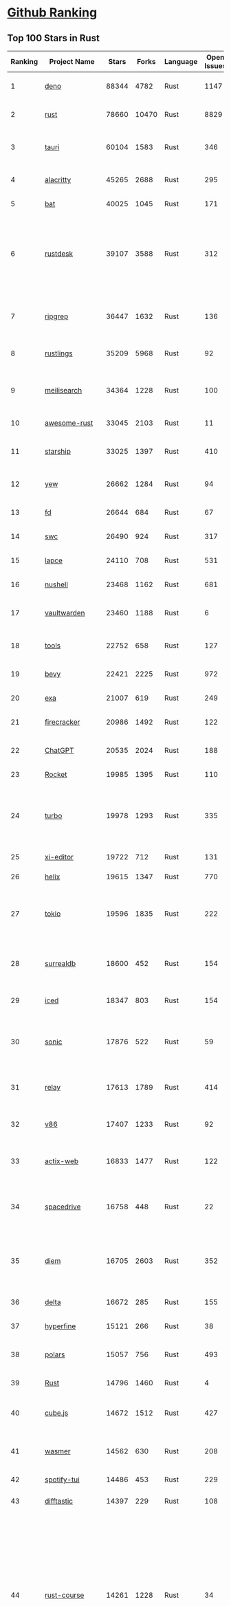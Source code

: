 [Github Ranking](../README.md)
==========

## Top 100 Stars in Rust

| Ranking | Project Name | Stars | Forks | Language | Open Issues | Description | Last Commit |
| ------- | ------------ | ----- | ----- | -------- | ----------- | ----------- | ----------- |
| 1 | [deno](https://github.com/denoland/deno) | 88344 | 4782 | Rust | 1147 | A modern runtime for JavaScript and TypeScript. | 2023-03-09T01:17:06Z |
| 2 | [rust](https://github.com/rust-lang/rust) | 78660 | 10470 | Rust | 8829 | Empowering everyone to build reliable and efficient software. | 2023-03-09T02:46:08Z |
| 3 | [tauri](https://github.com/tauri-apps/tauri) | 60104 | 1583 | Rust | 346 | Build smaller, faster, and more secure desktop applications with a web frontend. | 2023-03-08T15:27:18Z |
| 4 | [alacritty](https://github.com/alacritty/alacritty) | 45265 | 2688 | Rust | 295 | A cross-platform, OpenGL terminal emulator. | 2023-03-08T19:50:12Z |
| 5 | [bat](https://github.com/sharkdp/bat) | 40025 | 1045 | Rust | 171 | A cat(1) clone with wings. | 2023-03-04T15:51:40Z |
| 6 | [rustdesk](https://github.com/rustdesk/rustdesk) | 39107 | 3588 | Rust | 312 | Open source virtual / remote desktop infrastructure for everyone! The open source TeamViewer alternative. Display and control your PC and Android devices from anywhere at anytime. | 2023-03-09T02:40:17Z |
| 7 | [ripgrep](https://github.com/BurntSushi/ripgrep) | 36447 | 1632 | Rust | 136 | ripgrep recursively searches directories for a regex pattern while respecting your gitignore | 2023-03-02T00:20:35Z |
| 8 | [rustlings](https://github.com/rust-lang/rustlings) | 35209 | 5968 | Rust | 92 | :crab: Small exercises to get you used to reading and writing Rust code! | 2023-03-06T16:06:52Z |
| 9 | [meilisearch](https://github.com/meilisearch/meilisearch) | 34364 | 1228 | Rust | 100 | A lightning-fast search engine that fits effortlessly into your apps, websites, and workflow. | 2023-03-08T18:12:37Z |
| 10 | [awesome-rust](https://github.com/rust-unofficial/awesome-rust) | 33045 | 2103 | Rust | 11 | A curated list of Rust code and resources. | 2023-03-08T23:59:16Z |
| 11 | [starship](https://github.com/starship/starship) | 33025 | 1397 | Rust | 410 | ☄🌌️  The minimal, blazing-fast, and infinitely customizable prompt for any shell! | 2023-03-09T00:01:25Z |
| 12 | [yew](https://github.com/yewstack/yew) | 26662 | 1284 | Rust | 94 | Rust / Wasm framework for building client web apps | 2023-03-09T02:15:44Z |
| 13 | [fd](https://github.com/sharkdp/fd) | 26644 | 684 | Rust | 67 | A simple, fast and user-friendly alternative to 'find' | 2023-03-07T03:38:48Z |
| 14 | [swc](https://github.com/swc-project/swc) | 26490 | 924 | Rust | 317 | Rust-based platform for the Web | 2023-03-08T13:41:57Z |
| 15 | [lapce](https://github.com/lapce/lapce) | 24110 | 708 | Rust | 531 | Lightning-fast and Powerful Code Editor written in Rust | 2023-03-09T01:27:45Z |
| 16 | [nushell](https://github.com/nushell/nushell) | 23468 | 1162 | Rust | 681 | A new type of shell | 2023-03-09T02:59:33Z |
| 17 | [vaultwarden](https://github.com/dani-garcia/vaultwarden) | 23460 | 1188 | Rust | 6 | Unofficial Bitwarden compatible server written in Rust, formerly known as bitwarden_rs | 2023-03-07T11:06:05Z |
| 18 | [tools](https://github.com/rome/tools) | 22752 | 658 | Rust | 127 | Unified developer tools for JavaScript, TypeScript, and the web | 2023-03-08T16:28:35Z |
| 19 | [bevy](https://github.com/bevyengine/bevy) | 22421 | 2225 | Rust | 972 | A refreshingly simple data-driven game engine built in Rust | 2023-03-09T03:00:07Z |
| 20 | [exa](https://github.com/ogham/exa) | 21007 | 619 | Rust | 249 | A modern replacement for ‘ls’. | 2023-03-07T16:34:41Z |
| 21 | [firecracker](https://github.com/firecracker-microvm/firecracker) | 20986 | 1492 | Rust | 122 | Secure and fast microVMs for serverless computing. | 2023-03-08T19:14:43Z |
| 22 | [ChatGPT](https://github.com/lencx/ChatGPT) | 20535 | 2024 | Rust | 188 | 🔮 ChatGPT Desktop Application (Mac, Windows and Linux) | 2023-03-09T01:16:07Z |
| 23 | [Rocket](https://github.com/SergioBenitez/Rocket) | 19985 | 1395 | Rust | 110 | A web framework for Rust. | 2023-03-08T18:47:34Z |
| 24 | [turbo](https://github.com/vercel/turbo) | 19978 | 1293 | Rust | 335 | Incremental bundler and build system optimized for JavaScript and TypeScript, written in Rust – including Turbopack and Turborepo. | 2023-03-09T02:54:39Z |
| 25 | [xi-editor](https://github.com/xi-editor/xi-editor) | 19722 | 712 | Rust | 131 | A modern editor with a backend written in Rust. | 2023-02-01T16:30:16Z |
| 26 | [helix](https://github.com/helix-editor/helix) | 19615 | 1347 | Rust | 770 | A post-modern modal text editor. | 2023-03-09T02:17:45Z |
| 27 | [tokio](https://github.com/tokio-rs/tokio) | 19596 | 1835 | Rust | 222 | A runtime for writing reliable asynchronous applications with Rust. Provides I/O, networking, scheduling, timers, ... | 2023-03-08T22:25:09Z |
| 28 | [surrealdb](https://github.com/surrealdb/surrealdb) | 18600 | 452 | Rust | 154 | A scalable, distributed, collaborative, document-graph database, for the realtime web | 2023-03-08T19:15:39Z |
| 29 | [iced](https://github.com/iced-rs/iced) | 18347 | 803 | Rust | 154 | A cross-platform GUI library for Rust, inspired by Elm | 2023-03-08T18:32:40Z |
| 30 | [sonic](https://github.com/valeriansaliou/sonic) | 17876 | 522 | Rust | 59 | 🦔 Fast, lightweight & schema-less search backend. An alternative to Elasticsearch that runs on a few MBs of RAM. | 2023-01-08T19:14:14Z |
| 31 | [relay](https://github.com/facebook/relay) | 17613 | 1789 | Rust | 414 | Relay is a JavaScript framework for building data-driven React applications. | 2023-03-08T22:00:04Z |
| 32 | [v86](https://github.com/copy/v86) | 17407 | 1233 | Rust | 92 | x86 virtualization in your browser, recompiling x86 to wasm on the fly | 2023-03-07T02:16:19Z |
| 33 | [actix-web](https://github.com/actix/actix-web) | 16833 | 1477 | Rust | 122 | Actix Web is a powerful, pragmatic, and extremely fast web framework for Rust. | 2023-03-08T02:13:18Z |
| 34 | [spacedrive](https://github.com/spacedriveapp/spacedrive) | 16758 | 448 | Rust | 22 | Spacedrive is an open source cross-platform file explorer, powered by a virtual distributed filesystem written in Rust. | 2023-03-09T02:32:58Z |
| 35 | [diem](https://github.com/diem/diem) | 16705 | 2603 | Rust | 352 | Diem’s mission is to build a trusted and innovative financial network that empowers people and businesses around the world. | 2023-03-08T15:14:39Z |
| 36 | [delta](https://github.com/dandavison/delta) | 16672 | 285 | Rust | 155 | A syntax-highlighting pager for git, diff, and grep output | 2023-03-08T19:44:04Z |
| 37 | [hyperfine](https://github.com/sharkdp/hyperfine) | 15121 | 266 | Rust | 38 | A command-line benchmarking tool | 2023-03-07T13:04:51Z |
| 38 | [polars](https://github.com/pola-rs/polars) | 15057 | 756 | Rust | 493 | Fast multi-threaded, hybrid-out-of-core DataFrame library in Rust \| Python \| Node.js | 2023-03-08T21:25:23Z |
| 39 | [Rust](https://github.com/TheAlgorithms/Rust) | 14796 | 1460 | Rust | 4 |  All Algorithms implemented in Rust  | 2023-03-08T17:54:17Z |
| 40 | [cube.js](https://github.com/cube-js/cube.js) | 14672 | 1512 | Rust | 427 | 📊  Cube — The Semantic Layer for Building Data Applications | 2023-03-08T18:55:55Z |
| 41 | [wasmer](https://github.com/wasmerio/wasmer) | 14562 | 630 | Rust | 208 | 🚀 The leading WebAssembly Runtime supporting WASI and Emscripten | 2023-03-08T23:24:47Z |
| 42 | [spotify-tui](https://github.com/Rigellute/spotify-tui) | 14486 | 453 | Rust | 229 | Spotify for the terminal written in Rust 🚀 | 2023-01-20T22:39:05Z |
| 43 | [difftastic](https://github.com/Wilfred/difftastic) | 14397 | 229 | Rust | 108 | a structural diff that understands syntax 🟥🟩 | 2023-03-06T19:37:52Z |
| 44 | [rust-course](https://github.com/sunface/rust-course) | 14261 | 1228 | Rust | 34 | “连续六年成为全世界最受喜爱的语言，无 GC 也无需手动内存管理、极高的性能和安全性、过程/OO/函数式编程、优秀的包管理、JS 未来基石" — 工作之余的第二语言来试试 Rust 吧。<<Rust语言圣经>>拥有全面且深入的讲解、生动贴切的示例、德芙般丝滑的内容，甚至还有JS程序员关注的 WASM 和 Deno 等专题。这可能是目前最用心的 Rust 中文学习教程 / Book  | 2023-03-09T01:23:42Z |
| 45 | [coreutils](https://github.com/uutils/coreutils) | 14190 | 989 | Rust | 193 | Cross-platform Rust rewrite of the GNU coreutils | 2023-03-09T00:08:08Z |
| 46 | [RustPython](https://github.com/RustPython/RustPython) | 14146 | 940 | Rust | 229 | A Python Interpreter written in Rust | 2023-03-08T21:37:34Z |
| 47 | [egui](https://github.com/emilk/egui) | 13819 | 982 | Rust | 357 | egui: an easy-to-use immediate mode GUI in Rust that runs on both web and native | 2023-03-09T01:27:50Z |
| 48 | [anki](https://github.com/ankitects/anki) | 13393 | 1676 | Rust | 108 | Anki for desktop computers | 2023-03-08T22:30:17Z |
| 49 | [vector](https://github.com/vectordotdev/vector) | 12908 | 1032 | Rust | 1615 | A high-performance observability data pipeline. | 2023-03-09T01:31:56Z |
| 50 | [tikv](https://github.com/tikv/tikv) | 12778 | 1923 | Rust | 978 | Distributed transactional key-value database, originally created to complement TiDB | 2023-03-09T02:55:13Z |
| 51 | [mdBook](https://github.com/rust-lang/mdBook) | 12732 | 1301 | Rust | 360 | Create book from markdown files. Like Gitbook but implemented in Rust | 2023-03-08T14:44:41Z |
| 52 | [navi](https://github.com/denisidoro/navi) | 12561 | 453 | Rust | 48 | An interactive cheatsheet tool for the command-line | 2023-03-05T11:12:33Z |
| 53 | [gitui](https://github.com/extrawurst/gitui) | 12491 | 393 | Rust | 106 | Blazing 💥 fast terminal-ui for git written in rust 🦀 | 2023-03-09T02:58:14Z |
| 54 | [Pake](https://github.com/tw93/Pake) | 12020 | 905 | Rust | 4 | 🤱🏻 Turn any webpage into a desktop app with Rust.  🤱🏻 很简单的用 Rust 打包网页生成很小的桌面 App | 2023-03-08T16:01:40Z |
| 55 | [book](https://github.com/rust-lang/book) | 11687 | 2747 | Rust | 172 | The Rust Programming Language | 2023-03-08T06:59:50Z |
| 56 | [wasmtime](https://github.com/bytecodealliance/wasmtime) | 11663 | 934 | Rust | 488 | A fast and secure runtime for WebAssembly | 2023-03-09T01:51:50Z |
| 57 | [ruffle](https://github.com/ruffle-rs/ruffle) | 11583 | 589 | Rust | 2335 | A Flash Player emulator written in Rust | 2023-03-09T00:20:01Z |
| 58 | [carbonyl](https://github.com/fathyb/carbonyl) | 11541 | 252 | Rust | 28 | Chromium running inside your terminal | 2023-02-26T21:31:10Z |
| 59 | [rust-analyzer](https://github.com/rust-lang/rust-analyzer) | 11538 | 1184 | Rust | 1192 | A Rust compiler front-end for IDEs | 2023-03-08T22:44:07Z |
| 60 | [hyper](https://github.com/hyperium/hyper) | 11356 | 1338 | Rust | 176 | An HTTP library for Rust | 2023-03-08T23:33:21Z |
| 61 | [tree-sitter](https://github.com/tree-sitter/tree-sitter) | 11069 | 646 | Rust | 347 | An incremental parsing system for programming tools | 2023-03-07T21:23:47Z |
| 62 | [static-analysis](https://github.com/analysis-tools-dev/static-analysis) | 10957 | 1232 | Rust | 0 | ⚙️ A curated list of static analysis (SAST) tools and linters for all programming languages, config files, build tools, and more. The focus is on tools which improve code quality. | 2023-03-08T22:19:25Z |
| 63 | [just](https://github.com/casey/just) | 10932 | 274 | Rust | 166 | 🤖 Just a command runner | 2023-03-07T16:06:05Z |
| 64 | [fnm](https://github.com/Schniz/fnm) | 10846 | 307 | Rust | 90 | 🚀 Fast and simple Node.js version manager, built in Rust | 2023-03-08T21:13:07Z |
| 65 | [clap](https://github.com/clap-rs/clap) | 10832 | 894 | Rust | 209 | A full featured, fast Command Line Argument Parser for Rust | 2023-03-04T21:13:50Z |
| 66 | [comprehensive-rust](https://github.com/google/comprehensive-rust) | 10617 | 483 | Rust | 35 | This is the Rust course used by the Android team at Google. It provides you the material to quickly teach Rust to everyone. | 2023-03-08T23:23:07Z |
| 67 | [zellij](https://github.com/zellij-org/zellij) | 10606 | 320 | Rust | 397 | A terminal workspace with batteries included | 2023-03-09T01:25:50Z |
| 68 | [rust-raspberrypi-OS-tutorials](https://github.com/rust-embedded/rust-raspberrypi-OS-tutorials) | 10529 | 629 | Rust | 1 | :books: Learn to write an embedded OS in Rust :crab: | 2023-03-02T23:55:59Z |
| 69 | [zola](https://github.com/getzola/zola) | 10461 | 743 | Rust | 149 | A fast static site generator in a single binary with everything built-in. https://www.getzola.org | 2023-03-08T22:03:09Z |
| 70 | [ruff](https://github.com/charliermarsh/ruff) | 10201 | 318 | Rust | 211 | An extremely fast Python linter, written in Rust. | 2023-03-09T01:30:57Z |
| 71 | [solana](https://github.com/solana-labs/solana) | 10080 | 2787 | Rust | 796 | Web-Scale Blockchain for fast, secure, scalable, decentralized apps and marketplaces. | 2023-03-09T01:54:34Z |
| 72 | [diesel](https://github.com/diesel-rs/diesel) | 10014 | 879 | Rust | 93 | A safe, extensible ORM and Query Builder for Rust | 2023-03-08T17:34:25Z |
| 73 | [cargo](https://github.com/rust-lang/cargo) | 9960 | 1946 | Rust | 1351 | The Rust package manager | 2023-03-09T03:02:35Z |
| 74 | [tui-rs](https://github.com/fdehau/tui-rs) | 9866 | 461 | Rust | 90 | Build terminal user interfaces and dashboards using Rust | 2023-02-20T08:24:26Z |
| 75 | [py-spy](https://github.com/benfred/py-spy) | 9813 | 347 | Rust | 96 | Sampling profiler for Python programs | 2023-03-07T01:33:02Z |
| 76 | [czkawka](https://github.com/qarmin/czkawka) | 9753 | 274 | Rust | 247 | Multi functional app to find duplicates, empty folders, similar images etc. | 2023-03-05T19:54:03Z |
| 77 | [neovide](https://github.com/neovide/neovide) | 9647 | 383 | Rust | 341 | No Nonsense Neovim Client in Rust | 2023-03-08T21:56:56Z |
| 78 | [zoxide](https://github.com/ajeetdsouza/zoxide) | 9632 | 349 | Rust | 32 | A smarter cd command. Supports all major shells. | 2023-03-01T08:45:55Z |
| 79 | [RustScan](https://github.com/RustScan/RustScan) | 9457 | 683 | Rust | 91 | 🤖 The Modern Port Scanner 🤖 | 2023-03-04T18:19:36Z |
| 80 | [lsd](https://github.com/Peltoche/lsd) | 9308 | 309 | Rust | 91 | The next gen ls command | 2023-03-09T02:43:16Z |
| 81 | [xsv](https://github.com/BurntSushi/xsv) | 9215 | 293 | Rust | 108 | A fast CSV command line toolkit written in Rust. | 2022-12-22T10:10:37Z |
| 82 | [rust-clippy](https://github.com/rust-lang/rust-clippy) | 9055 | 1188 | Rust | 1651 | A bunch of lints to catch common mistakes and improve your Rust code. Book: https://doc.rust-lang.org/clippy/ | 2023-03-08T21:30:04Z |
| 83 | [axum](https://github.com/tokio-rs/axum) | 8973 | 625 | Rust | 18 | Ergonomic and modular web framework built with Tokio, Tower, and Hyper | 2023-03-08T05:19:53Z |
| 84 | [spotifyd](https://github.com/Spotifyd/spotifyd) | 8687 | 410 | Rust | 55 | A spotify daemon | 2023-03-09T01:05:16Z |
| 85 | [druid](https://github.com/linebender/druid) | 8649 | 546 | Rust | 256 | A data-first Rust-native UI design toolkit.  | 2023-03-02T22:51:08Z |
| 86 | [universal-android-debloater](https://github.com/0x192/universal-android-debloater) | 8623 | 499 | Rust | 221 | Cross-platform GUI written in Rust using ADB to debloat non-rooted android devices. Improve your privacy, the security and battery life of your device. | 2023-03-08T23:35:43Z |
| 87 | [talent-plan](https://github.com/pingcap/talent-plan) | 8572 | 1128 | Rust | 96 | open source training courses about distributed database and distributed systems | 2023-02-26T08:31:48Z |
| 88 | [xray](https://github.com/atom-archive/xray) | 8530 | 245 | Rust | 16 | An experimental next-generation Electron-based text editor | 2019-07-22T17:46:06Z |
| 89 | [Infinite-Storage-Glitch](https://github.com/DvorakDwarf/Infinite-Storage-Glitch) | 8498 | 499 | Rust | 0 | ISG lets you use YouTube as cloud storage for ANY files, not just video | 2023-03-05T21:19:03Z |
| 90 | [broot](https://github.com/Canop/broot) | 8286 | 195 | Rust | 161 | A new way to see and navigate directory trees : https://dystroy.org/broot | 2023-03-01T06:43:04Z |
| 91 | [rayon](https://github.com/rayon-rs/rayon) | 8281 | 415 | Rust | 138 | Rayon: A data parallelism library for Rust | 2023-03-09T02:37:31Z |
| 92 | [sqlx](https://github.com/launchbadge/sqlx) | 8174 | 839 | Rust | 403 | 🧰 The Rust SQL Toolkit. An async, pure Rust SQL crate featuring compile-time checked queries without a DSL. Supports PostgreSQL, MySQL, SQLite, and MSSQL. | 2023-03-09T02:55:53Z |
| 93 | [windows-rs](https://github.com/microsoft/windows-rs) | 7997 | 348 | Rust | 24 | Rust for Windows | 2023-03-08T20:27:41Z |
| 94 | [substrate](https://github.com/paritytech/substrate) | 7983 | 2536 | Rust | 1003 | Substrate: The platform for blockchain innovators | 2023-03-09T02:57:29Z |
| 95 | [tokei](https://github.com/XAMPPRocky/tokei) | 7943 | 400 | Rust | 94 | Count your code, quickly. | 2023-02-21T08:35:21Z |
| 96 | [amethyst](https://github.com/amethyst/amethyst) | 7893 | 776 | Rust | 0 | Data-oriented and data-driven game engine written in Rust | 2021-12-06T18:23:49Z |
| 97 | [pyo3](https://github.com/PyO3/pyo3) | 7856 | 517 | Rust | 150 | Rust bindings for the Python interpreter | 2023-03-09T02:10:52Z |
| 98 | [nom](https://github.com/rust-bakery/nom) | 7810 | 751 | Rust | 182 | Rust parser combinator framework | 2023-03-07T22:03:57Z |
| 99 | [warp](https://github.com/seanmonstar/warp) | 7786 | 652 | Rust | 161 | A super-easy, composable, web server framework for warp speeds. | 2023-02-25T15:01:27Z |
| 100 | [actix](https://github.com/actix/actix) | 7739 | 611 | Rust | 35 | Actor framework for Rust. | 2023-03-08T03:17:24Z |

